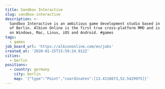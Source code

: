 ```yaml
---
title: Sandbox Interactive
slug: sandbox-interactive
description: >-
  Sandbox Interactive is an ambitious game development studio based in the heart
  of Berlin. Albion Online is the first true cross-platform MMO and is playable
  on Windows, Mac, Linux, iOS and Android. #games 
tags:
  - games
job_board_url: 'https://albiononline.com/en/jobs'
created_at: '2020-01-25T15:59:24.912Z'
cities:
  - berlin
positions:
  - country: germany
    city: berlin
    map: '{"type":"Point","coordinates":[13.4116673,52.5429975]}'
---
```



